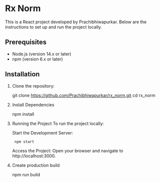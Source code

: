 # Rx Norm

This is a React project developed by  Prachibhiwapurkar. Below are the instructions to set up and run the project locally.

## Prerequisites

- Node.js (version 14.x or later)
- npm (version 6.x or later)

## Installation

1. Clone the repository:

   git clone https://github.com/Prachibhiwapurkar/rx_norm.git
   cd rx_norm

2. Install Dependencies
   
   npm install

3. Running the Project
    To run the project locally:

    Start the Development Server:

        npm start
        
    Access the Project: Open your browser and navigate to http://localhost:3000.

4. Create production build
    
    npm run build



